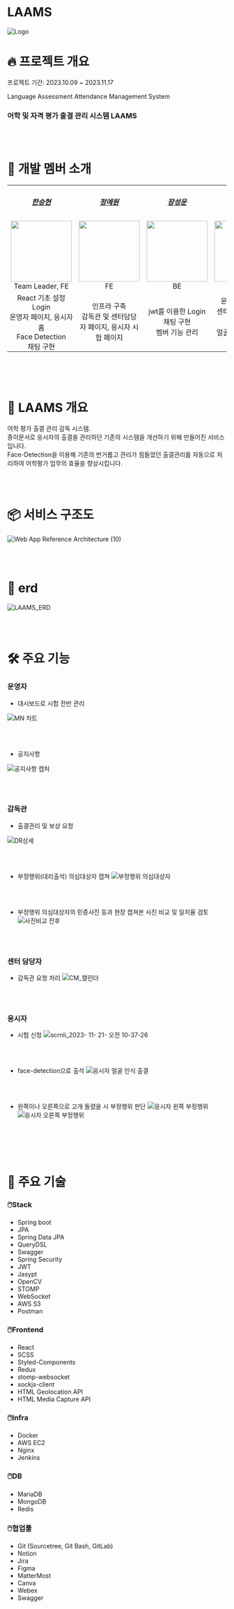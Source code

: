 # LAAMS
![Logo](https://github.com/Going9/LAAMS/assets/105552606/646666cf-7094-494b-8e1f-3b7d3b580b73)
# 🔥 프로젝트 개요

프로젝트 기간: 2023.10.09 ~ 2023.11.17 <br> 

Language Assessment Attendance Management System <br>
### 어학 및 자격 평가 출결 관리 시스템 LAAMS 

<br><br>

# 🙂 개발 멤버 소개

<table>
    <tr>
      <td align="center">
        <h5><a href="https://github.com/SeungHyunH">한승현</a></h5>
      </td>
      <td align="center">
        <h5><a href="https://github.com/yewon830">정예원</a></h5>
      </td>
      <td align="center">
        <h5><a href="https://github.com/seong-un">장성운</a></h5>
      </td>
      <td align="center">
        <h5><a href="https://github.com/Going9">공익규</a></h5>
      </td>
      <td align="center">
        <h5><a href="https://github.com/hjhj-kk">김현지</a></h5>
      </td>
      <td align="center">
        <h5><a href="https://github.com/pdanbi00">박단비</a></h5>
      </td>
    </tr>
    <tr>
        <td height="140px" align="center">
            <img src="https://avatars.githubusercontent.com/SeungHyunH" width="140px" /> <br>Team Leader, FE</td>
        <td height="140px" align="center">
            <img src="https://avatars.githubusercontent.com/yewon830" width="140px" /> <br>FE</td>
        <td height="140px" align="center">
            <img src="https://avatars.githubusercontent.com/seong-un" width="140px" /> <br>BE</td>
        <td height="140px" align="center">
            <img src="https://avatars.githubusercontent.com/Going9" width="140px" /> <br>BE</td>
        <td height="140px" align="center">
            <img src="https://avatars.githubusercontent.com/hjkasd" width="140px" /> <br>BE</td>
        <td height="140px" align="center">
            <img src="https://avatars.githubusercontent.com/pdanbi00" width="140px" /> <br>BE</td>        
    </tr>
    <tr>
      <td align="center" style="padding: 0px">
        React 기초 설정<br>Login<br>운영자 페이지, 응시자 홈<br>Face Detection<br>채팅 구현
      </td>
      <td align="center">
        인프라 구축<br>감독관 및 센터담당자 페이지, 응시자 시험 페이지
      </td>
      <td align="center">
        jwt를 이용한 Login<br>채팅 구현<br>멤버 기능 관리
      </td>
      <td align="center">
        운영자 기능 관리<br>센터 담당자 기능 관리<br>얼굴 인식 및 일치율 비교 기능
      </td>
      <td align="center">
        감독관 기능 관리<br>센터 담당자 기능 관리
      </td>
      <td align="center">
        공지사항 관리<br>대시보드 기능 관리
      </td>    
    </tr>
</table>

<br>
<br>
<br>

# 📜 LAAMS 개요

어학 평가 출결 관리 감독 시스템.<br>
종이문서로 응시자의 출결을 관리하던 기존의 시스템을 개선하기 위해 만들어진 서비스 입니다.<br>
Face-Detection을 이용해 기존의 번거롭고 관리가 힘들었던 출결관리를 자동으로 처리하여 어학평가 업무의 효율을 향상시킵니다.

<br>
<br>

# 📦 서비스 구조도

![Web App Reference Architecture (10)](https://github.com/Going9/LAAMS/assets/105552606/0df33900-cd8b-4b4a-a513-2eef2dc3482a)

<br>
<br>

# 🌊 erd

![LAAMS_ERD](https://github.com/Going9/LAAMS/assets/105552606/716bf142-b567-4236-9081-f6fed1c6203b)

<br>
<br>

# 🛠️ 주요 기능

### 운영자 
+ 대시보드로 시험 전반 관리

![MN 차트](https://github.com/Going9/LAAMS/assets/105552606/5ce86975-bf96-41a3-a9fe-3da1231f1851)

<br>
<br>

+ 공지사항

![공지사항 캡처](https://github.com/pdanbi00/LAAMS/assets/88076629/2be82826-cbfd-45bc-a1ff-7e35e2a1a8e4)

<br>
<br>

### 감독관
+ 출결관리 및 보상 요청

![DR상세](https://github.com/Going9/LAAMS/assets/105552606/4619be23-b89f-485f-93ba-4b49020d3056)

<br>
<br>

+ 부정행위(대리출석) 의심대상자 캡쳐
![부정행위 의심대상자](https://github.com/Going9/LAAMS/assets/105552606/5d2e88ae-a358-4f01-92b0-b9f08cc07f53)



<br>
<br>

+ 부정행위 의심대상자의 민증사진 등과 현장 캡쳐본 사진 비교 및 일치율 검토
![사진비교 전후](https://github.com/Going9/LAAMS/assets/105552606/9ed53e72-2423-461f-bc0e-ee38bfc34eaa)


<br>
<br>

### 센터 담당자 
+ 감독관 요청 처리
![CM_캘린더](https://github.com/Going9/LAAMS/assets/105552606/045a74a2-7fd6-41f0-b033-925a52dda0ea)

<br>
<br>

### 응시자
+ 시험 신청
![scrnli_2023- 11- 21- 오전 10-37-26](https://github.com/Going9/LAAMS/assets/105552606/4288e864-5baf-443a-a1fc-c6ccedc53d8d)

<br>
<br>

+ face-detection으로 출석
![응시자 얼굴 인식 출결](https://github.com/Going9/LAAMS/assets/105552606/4cfc01d2-ba2b-4788-8887-397ecb062ef4)

<br>
<br>

+ 왼쪽이나 오른쪽으로 고개 돌렸을 시 부정행위 판단
![응시자 왼쪽 부정행위](https://github.com/Going9/LAAMS/assets/105552606/8c258e51-1a63-4969-857b-f41f7b17c4e7)
![응시자 오른쪽 부정행위](https://github.com/Going9/LAAMS/assets/105552606/68b8880b-a6be-40f1-8029-637fec601eb4)

<br>
<br>


<br>
<br>

# 🔧 주요 기술

### 🖱️Stack

+ Spring boot
+ JPA
+ Spring Data JPA
+ QueryDSL
+ Swagger
+ Spring Security
+ JWT
+ Jasypt
+ OpenCV
+ STOMP
+ WebSocket
+ AWS S3
+ Postman

### 🖱️Frontend

+ React
+ SCSS
+ Styled-Components
+ Redux
+ stomp-websocket
+ sockjs-client
+ HTML Geolocation API
+ HTML Media Capture API

### 🖱️Infra

+ Docker
+ AWS EC2
+ Nginx
+ Jenkins

### 🖱️DB

+ MariaDB
+ MongoDB
+ Redis

### 🖱️협업툴

+ Git (Sourcetree, Git Bash, GitLab)
+ Notion
+ Jira
+ Figma
+ MatterMost
+ Canva
+ Webex
+ Swagger

<br>
<br>
